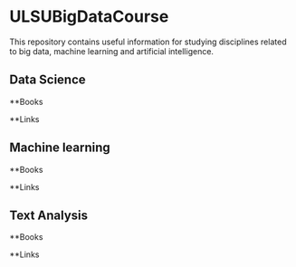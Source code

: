 # ULSUBigDataCourse
This repository contains useful information for studying disciplines related to big data, machine learning and artificial intelligence.

## Data Science
**Books

**Links


## Machine learning
**Books

**Links

## Text Analysis

**Books

**Links

